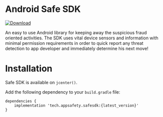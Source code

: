 # Android Safe SDK 
[ ![Download](https://api.bintray.com/packages/appsafety/safesdk/safesdk/images/download.svg?version=0.4.0) ](https://bintray.com/appsafety/safesdk/safesdk/0.4.0/link)

An easy to use Android library for keeping away the suspicious fraud oriented activities. The SDK uses vital device sensors and information with minimal permission requirements in order to quick report any threat detection to app developer and immediately determine his next move!

# Installation
Safe SDK is available on `jcenter()`.

Add the following dependency to your `build.gradle` file:

```
dependencies {
    implementation 'tech.appsafety.safesdk:{latest_version}'
}
```
